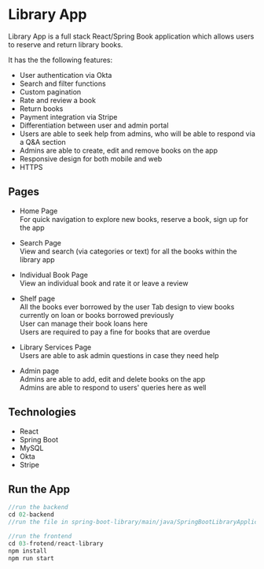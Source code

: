 # Library App
Library App is a full stack React/Spring Book application which allows users to reserve and return library books. 

It has the the following features:
- User authentication via Okta
- Search and filter functions 
- Custom pagination
- Rate and review a book
- Return books
- Payment integration via Stripe
- Differentiation between user and admin portal
- Users are able to seek help from admins, who will be able to respond via a Q&A section
- Admins are able to create, edit and remove books on the app
- Responsive design for both mobile and web
- HTTPS

## Pages
- Home Page  
For quick navigation to explore new books, reserve a book, sign up for the app  

- Search Page  
View and search (via categories or text) for all the books within the library app  

- Individual Book Page  
View an individual book and rate it or leave a review  

- Shelf page  
All the books ever borrowed by the user
Tab design to view books currently on loan or books borrowed previously  
User can manage their book loans here  
Users are required to pay a fine for books that are overdue

- Library Services Page  
Users are able to ask admin questions in case they need help  

- Admin page  
Admins are able to add, edit and delete books on the app  
Admins are able to respond to users' queries here as well   


## Technologies 
- React
- Spring Boot
- MySQL
- Okta
- Stripe 

## Run the App

```javascript
//run the backend
cd 02-backend
//run the file in spring-boot-library/main/java/SpringBootLibraryApplication

//run the frontend
cd 03-frotend/react-library  
npm install   
npm run start